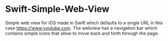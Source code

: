 # Swift-Simple-Web-View
Simple web view for IOS made in Swift which defautls to a single URL in this case https://www.youtube.com. The webview has a 
navigation bar which contains simple icons that allow to move back and forth through the page.

